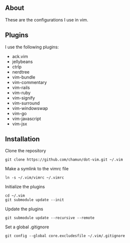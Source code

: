 ## About

These are the configurations I use in vim.

## Plugins

I use the following plugins:

* ack.vim
* jellybeans
* ctrlp
* nerdtree
* vim-bundle
* vim-commentary
* vim-rails
* vim-ruby
* vim-signify
* vim-surround
* vim-windowswap
* vim-go
* vim-javascript
* vim-jsx

## Installation

Clone the repository

    git clone https://github.com/chamun/dot-vim.git ~/.vim

Make a symlink to the vimrc file

    ln -s ~/.vim/vimrc ~/.vimrc

Initialize the plugins

    cd ~/.vim
    git submodule update --init

Update the plugins

    git submodule update --recursive --remote

Set a global .gitignore

    git config --global core.excludesfile ~/.vim/.gitignore
